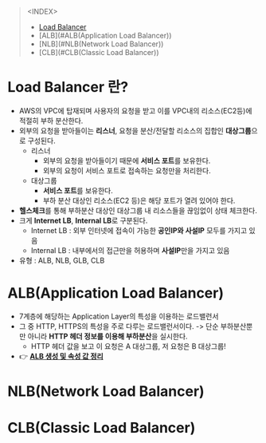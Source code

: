 > \<INDEX>
> - [Load Balancer](#Load-Balancer란?)
> - [ALB](#ALB(Application Load Balancer))
> - [NLB](#NLB(Network Load Balancer))
> - [CLB](#CLB(Classic Load Balancer))

# Load Balancer 란?
- AWS의 VPC에 탑재되며 사용자의 요청을 받고 이를 VPC내의 리소스(EC2등)에 적절히 부하 분산한다.
- 외부의 요청을 받아들이는 **리스너**, 요청을 분산/전달할 리소스의 집합인 **대상그룹**으로 구성된다.
  - 리스너
    - 외부의 요청을 받아들이기 때문에 **서비스 포트**를 보유한다.
    - 외부의 요청이 서비스 포트로 접속하는 요청만을 처리한다.
  - 대상그룹
    - **서비스 포트**를 보유한다.
    - 부하 분산 대상인 리소스(EC2 등)은 해당 포트가 열려 있어야 한다.
- **헬스체크**를 통해 부하분산 대상인 대상그룹 내 리소스들을 끊임없이 상태 체크한다.
- 크게 **Internet LB**, **Internal LB**로 구분된다.
  - Internet LB : 외부 인터넷에 접속이 가능한 **공인IP와 사설IP** 모두를 가지고 있음
  - Internal LB : 내부에서의 접근만을 허용하며 **사설IP**만을 가지고 있음
- 유형 : ALB, NLB, GLB, CLB

# ALB(Application Load Balancer)
- 7계층에 해당하는 Application Layer의 특성을 이용하는 로드밸런서
- 그 중 HTTP, HTTPS의 특성을 주로 다루는 로드밸런서이다. -> 단순 부하분산뿐만 아니라 **HTTP 헤더 정보를 이용해 부하분산**을 실시한다.
  - HTTP 헤더 값을 보고 이 요청은 A 대상그룹, 저 요청은 B 대상그룹!
- 👉 [**ALB 생성 및 속성 값 정리**]()
# NLB(Network Load Balancer)
# CLB(Classic Load Balancer)
